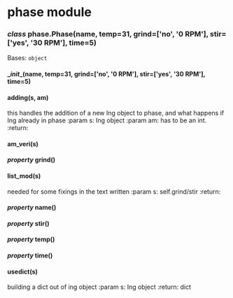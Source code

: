 # phase module


### _class_ phase.Phase(name, temp=31, grind=['no', '0 RPM'], stir=['yes', '30 RPM'], time=5)
Bases: `object`


#### \__init__(name, temp=31, grind=['no', '0 RPM'], stir=['yes', '30 RPM'], time=5)

#### adding(s, am)
this handles the addition of a new Ing object to phase, and what happens if Ing already in phase
:param s: Ing object
:param am: has to be an int.
:return:


#### am_veri(s)

#### _property_ grind()

#### list_mod(s)
needed for some fixings in the text written
:param s: self.grind/stir
:return:


#### _property_ name()

#### _property_ stir()

#### _property_ temp()

#### _property_ time()

#### usedict(s)
building a dict out of ing object
:param s: Ing object
:return: dict
